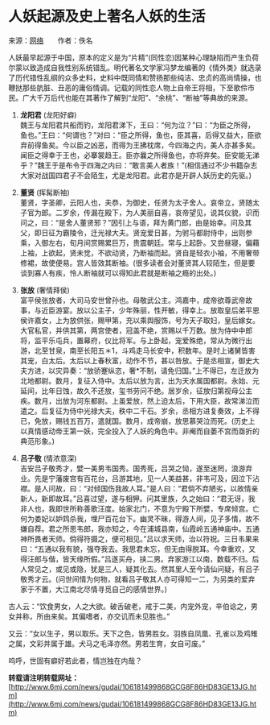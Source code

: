 # 人妖起源及史上著名人妖的生活

来源：[网络](http://www.1mkt.net/)　　作者：佚名

人妖最早起源于中国，原本的定义是为“片精”(同性恋)因某种心理缺陷而产生负荷尔蒙以致造成自我性别系统错乱。明代著名文学家冯梦龙编著的《情外类》就选录了历代错性乱纲的众多史料，史料中既同情和赞扬那些纯洁、忠贞的高尚情操，也鞭挞那些肮脏、丑恶的庸俗情调。记载的同性恋人物上自帝王将相，下至歌伶市民。广大千万后代也能在其著作了解到“龙阳”、“余桃”、“断袖”等典故的来源。

1. **龙阳君** (龙阳好癖)  
   魏王与龙阳君共船而钓，龙阳君涕下，王曰：“何为泣？”曰：“为臣之所得，鱼也。”王曰：“何谓也？”对曰：“臣之所得，鱼也，臣其喜，后得又益大，臣欲弃前得鱼矣。今以臣之凶恶，而得为王拂枕席，今四海之内，美人亦甚多矣。闻臣之得幸于王也，必搴裳趋王。臣亦曩之所得鱼也，亦将弃矣。臣安能无涕乎？”魏王于是布令于四海之内曰：“敢言美人者族！”(相信通过不少书籍杂志大家对战国四君子不会陌生，尤是龙阳君。此君亦是开辟人妖历史的先驱。)

2. **董贤** (挥髯断袖)  
   董贤，字圣卿，云阳人也，夫恭，为御史，任贤为太子舍人。哀帝立，贤随太子官为郎。二岁余，传漏在殿下，为人美丽自喜，哀帝望见，说其仪貌，识而问之，曰：“是舍人董贤邪？”因引上与语，拜为黄门郎，由是始幸。问及其父，即日征为霸陵令，迁光禄大夫。贤宠爱日甚，为驸马都尉侍中，出则参乘，入御左右，旬月间赏赐累巨万，贵震朝廷。常与上起卧。又尝昼寝，偏藉上袖，上欲起，贤未觉，不欲动贤，乃断袖而起。贤自是轻衣小袖，不用奢带修裙，故使便易。宫人皆效其断袖。(很多读者会对董贤其人较陌生，但是要谈到寡人有疾，怜人断袖就可以得知此君就是断袖之瘾的出处。)

3. **张放** (奢情拜侯)  
   富平侯张放者，大司马安世曾孙也。母敬武公主。鸿嘉中，成帝欲尊武帝故事，与近臣游宴。放以公主子，少年殊丽，性开敏，得幸上。放取皇后弟平恩侯许嘉女，上为放供张，赐甲第，充以乘舆服饰，号为天子取妇，皇后嫁女。大官私官，并供其第，两宫使者，冠盖不绝，赏赐以千万数。放为侍中中郎将，监平乐屯兵，置幕府，仪比将军。与上卧起，宠爱殊绝，常从为微行出游，北至甘泉，南至长阳五＊1，斗鸡走马长安中，积数年。是时上诸舅皆害其宠，白太后。太后以上春秋富，动作不节，甚以咎放。于是丞相宣，御史大夫方进，以灾异奏：“放骄蹇纵恣，奢\*不制，请免归国。”上不得已，左迁放为北地都尉。数月，复征入侍中。太后以放为言，出为天水属国都尉。永始、元延间，比年日蚀，故久不还放，玺书劳问不绝。居岁余，征放归第视母公主疾。数月，出放为河东都尉。上虽爱放，然上迫太后，下用大臣，故常涕泣而遣之。后复征为侍中光禄大夫，秩中二千石。岁余，丞相方进复奏效，上不得已，免放，赐钱五百万，遣就国。数月，成帝崩，放思慕哭泣而死。(历史上以真情感动帝王第一妖，完全投入了人妖的角色中。非阉而自萎不宫而亟折的典范形象。)

4. **吕子敬** (情浓意深)  
   吉安吕子敬秀才，嬖一美男韦国秀。国秀死，吕哭之恸，遂至迷罔，浪游弃业。先是宁藩废宫有百花台，吕游其地，见一人美益甚，非韦可及，因泣下沾襟。是人问故，曰：“对倾国伤我故人耳。”是人曰：“君倘不弃陋劣，以故情亲新人，新即故耳。”吕喜过望，遂与相狎。问其里族，久之始曰：“君无讶，我非人也，我即世所称善歌汪度。始家北门，不意为宁殿下所嬖，专席倾宫。亡何为娄妃以妒鸩杀我，埋尸百花台下。幽灵不昧，得游人间，见子多情，故不嫌自荐。君之所思韦郎，我亦知之，今在浦城县南，仙霞岭五通神庙中。五通神所畏者天师。倘得符摄之，便可相见。”吕以求天师，治以符祝。三日韦果来曰：“五通以我有貌，强夺我去。我思君未忘，但无由得脱耳。今幸重欢，又得汪郎与偕，皆天缘所假。”吕遂买舟，挟二男。弃家游江以南，数载不归。后人常见之，或见或隐，犹是三人，疑其化去。然其里人至今请仙问疑，有吕子敬秀才云。(问世间情为何物，就看吕子敬其人亦可得知一二，为另类的爱弃家于不置，大江南北尽情寻觅自己的感情世界。)

古人云：“饮食男女，人之大欲。破舌破老，戒于二美，内宠外宠，辛伯谂之，男女并称，所由来矣。其偏嗜者，亦交讥而未见胜也。”

又云：“女以生子，男以取乐。天下之色，皆男胜女。羽族自凤凰、孔雀以及鸡雉之属，文彩并属于雄。犬马之毛泽亦然。男若生育，女自可废。”

呜呼，世固有癖好若此者，情岂独在内哉？

**转载请注明转载网址：** [http://www.6mj.com/news/gudai/106181499868GCG8F86HD83GE13JG.htm](http://www.6mj.com/news/gudai/106181499868GCG8F86HD83GE13JG.htm)